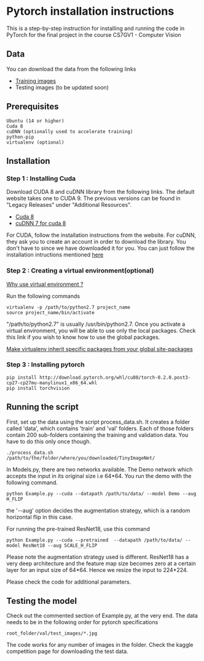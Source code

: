 # Pytorch installation instructions

This is a step-by-step instruction for installing and running the code in PyTorch for the final project in the course CS7GV1 - Computer Vision

## Data

You can download the data from the following links
* [Training images](http://cs231n.stanford.edu/tiny-imagenet-200.zip)
* Testing images (to be updated soon)

## Prerequisites

```
Ubuntu (14 or higher)
Cuda 8
cuDNN (optionally used to accelerate training)
python-pip
virtualenv (optional)
```
## Installation

### Step 1 : Installing Cuda
Download CUDA 8 and cuDNN library from the following links. The default website takes one to CUDA 9. The previous versions can be found in "Legacy Releases" under "Additional Resources".
* [Cuda 8](https://developer.nvidia.com/cuda-80-ga2-download-archive)
* [cuDNN 7 for cuda 8](https://drive.google.com/a/tcd.ie/file/d/1JNKUnIRbAnZ49wSiJgou4zz9CQiamR8J/view?usp=sharing)

For CUDA, follow the installation instructions from the website. For cuDNN, they ask you to create an account in order to download the library. You don't have to since we have downloaded it for you. You can just follow the installation intructions mentioned [here](http://docs.nvidia.com/deeplearning/sdk/cudnn-install/index.html)
### Step 2 : Creating a virtual environment(optional)
[Why use virtual environment ?](https://pythontips.com/2013/07/30/what-is-virtualenv/)

Run the following commands
```
virtualenv -p /path/to/python2.7 project_name
source project_name/bin/activate
```
"/path/to/python2.7" is usually /usr/bin/python2.7. 
Once you activate a virtual environment, you will be able to use only the local packages. Check this link if you wish to know how to use the global packages. 

[Make virtualenv inherit specific packages from your global site-packages
](https://stackoverflow.com/questions/12079607/make-virtualenv-inherit-specific-packages-from-your-global-site-packages)
### Step 3 : Installing pytorch
```
pip install http://download.pytorch.org/whl/cu80/torch-0.2.0.post3-cp27-cp27mu-manylinux1_x86_64.whl 
pip install torchvision
```
## Running the script
First, set up the data using the script process_data.sh. It creates a folder called 'data', which contains 'train' and 'val' folders. Each of those folders contain 200 sub-folders containing the training and validation data.  You have to do this only once though.
```
./process_data.sh /path/to/the/folder/where/you/downloaded/TinyImageNet/
```
In Models.py, there are two networks available. The Demo network which accepts the input in its original size i.e 64\*64. You run the demo with the following command.

```
python Example.py --cuda --datapath /path/to/data/ --model Demo --aug H_FLIP
```
the '--aug' option decides the augmentation strategy, which is a random horizontal flip in this case. 

For running the pre-trained ResNet18, use this command

```
python Example.py --cuda --pretrained  --datapath /path/to/data/ --model ResNet18 --aug SCALE_H_FLIP
```

Please note the augmentation strategy used is different. ResNet18 has a very deep architecture and the feature map size becomes zero at a certain layer for an input size of 64\*64. Hence we resize the input to 224\*224. 

Please check the code for additional parameters.

## Testing the model

Check out the commented section of Example.py, at the very end. The data needs to be in the following order for pytorch specifications
```
root_folder/val/test_images/*.jpg

```
The code works for any number of images in the folder. Check the kaggle competition page for downloading the test data.
